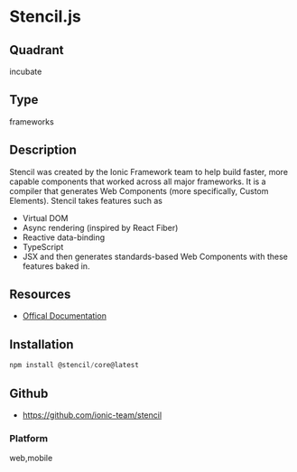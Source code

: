 # Stencil.js

## Quadrant
incubate

## Type
frameworks

## Description
Stencil was created by the Ionic Framework team to help build faster, more capable components that worked 
across all major frameworks.
It is a compiler that generates Web Components (more specifically, Custom Elements).
Stencil takes features such as
* Virtual DOM
* Async rendering (inspired by React Fiber)
* Reactive data-binding
* TypeScript
* JSX
and then generates standards-based Web Components with these features baked in.


## Resources
* [Offical Documentation](https://stenciljs.com/)

## Installation
``` js
npm install @stencil/core@latest
```

## Github
* https://github.com/ionic-team/stencil

### Platform
web,mobile
